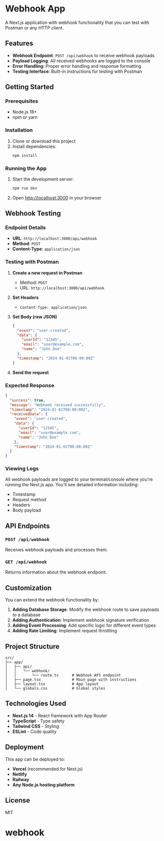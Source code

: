 # Webhook App

A Next.js application with webhook functionality that you can test with Postman or any HTTP client.

## Features

- **Webhook Endpoint**: `POST /api/webhook` to receive webhook payloads
- **Payload Logging**: All received webhooks are logged to the console
- **Error Handling**: Proper error handling and response formatting
- **Testing Interface**: Built-in instructions for testing with Postman

## Getting Started

### Prerequisites

- Node.js 18+ 
- npm or yarn

### Installation

1. Clone or download this project
2. Install dependencies:
   ```bash
   npm install
   ```

### Running the App

1. Start the development server:
   ```bash
   npm run dev
   ```

2. Open [http://localhost:3000](http://localhost:3000) in your browser

## Webhook Testing

### Endpoint Details

- **URL**: `http://localhost:3000/api/webhook`
- **Method**: `POST`
- **Content-Type**: `application/json`

### Testing with Postman

1. **Create a new request in Postman**
   - Method: `POST`
   - URL: `http://localhost:3000/api/webhook`

2. **Set Headers**
   - `Content-Type: application/json`

3. **Set Body (raw JSON)**
   ```json
   {
     "event": "user.created",
     "data": {
       "userId": "12345",
       "email": "user@example.com",
       "name": "John Doe"
     },
     "timestamp": "2024-01-01T00:00:00Z"
   }
   ```

4. **Send the request**

### Expected Response

```json
{
  "success": true,
  "message": "Webhook received successfully",
  "timestamp": "2024-01-01T00:00:00Z",
  "receivedData": {
    "event": "user.created",
    "data": {
      "userId": "12345",
      "email": "user@example.com",
      "name": "John Doe"
    },
    "timestamp": "2024-01-01T00:00:00Z"
  }
}
```

### Viewing Logs

All webhook payloads are logged to your terminal/console where you're running the Next.js app. You'll see detailed information including:

- Timestamp
- Request method
- Headers
- Body payload

## API Endpoints

### `POST /api/webhook`
Receives webhook payloads and processes them.

### `GET /api/webhook`
Returns information about the webhook endpoint.

## Customization

You can extend the webhook functionality by:

1. **Adding Database Storage**: Modify the webhook route to save payloads to a database
2. **Adding Authentication**: Implement webhook signature verification
3. **Adding Event Processing**: Add specific logic for different event types
4. **Adding Rate Limiting**: Implement request throttling

## Project Structure

```
src/
├── app/
│   ├── api/
│   │   └── webhook/
│   │       └── route.ts      # Webhook API endpoint
│   ├── page.tsx              # Main page with instructions
│   ├── layout.tsx            # App layout
│   └── globals.css           # Global styles
```

## Technologies Used

- **Next.js 14** - React framework with App Router
- **TypeScript** - Type safety
- **Tailwind CSS** - Styling
- **ESLint** - Code quality

## Deployment

This app can be deployed to:

- **Vercel** (recommended for Next.js)
- **Netlify**
- **Railway**
- **Any Node.js hosting platform**

## License

MIT
# webhook
